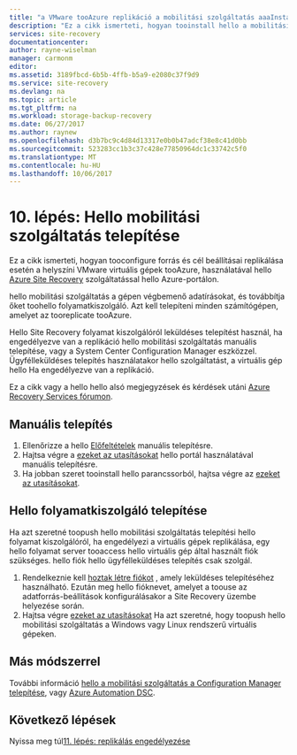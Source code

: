 ```yaml
---
title: "a VMware tooAzure replikáció a mobilitási szolgáltatás aaaInstall hello |} Microsoft Docs"
description: "Ez a cikk ismerteti, hogyan tooinstall hello a mobilitási szolgáltatás ügynöke VMware tooAzure replikáció hello Azure Site Recovery szolgáltatásban."
services: site-recovery
documentationcenter: 
author: rayne-wiselman
manager: carmonm
editor: 
ms.assetid: 3189fbcd-6b5b-4ffb-b5a9-e2080c37f9d9
ms.service: site-recovery
ms.devlang: na
ms.topic: article
ms.tgt_pltfrm: na
ms.workload: storage-backup-recovery
ms.date: 06/27/2017
ms.author: raynew
ms.openlocfilehash: d3b7bc9c4d84d13317e0b0b47adcf38e8c41d0bb
ms.sourcegitcommit: 523283cc1b3c37c428e77850964dc1c33742c5f0
ms.translationtype: MT
ms.contentlocale: hu-HU
ms.lasthandoff: 10/06/2017
---
```

# <a name="step-10-install-hello-mobility-service"></a>10. lépés: Hello mobilitási szolgáltatás telepítése


Ez a cikk ismerteti, hogyan tooconfigure forrás és cél beállításai replikálása esetén a helyszíni VMware virtuális gépek tooAzure, használatával hello [Azure Site Recovery](site-recovery-overview.md) szolgáltatással hello Azure-portálon.

hello mobilitási szolgáltatás a gépen végbemenő adatírásokat, és továbbítja őket toohello folyamatkiszolgáló. Azt kell telepíteni minden számítógépen, amelyet az tooreplicate tooAzure.

Hello Site Recovery folyamat kiszolgálóról leküldéses telepítést használ, ha engedélyezve van a replikáció hello mobilitási szolgáltatás manuális telepítése, vagy a System Center Configuration Manager eszközzel. Ügyfélleküldéses telepítés használatakor hello szolgáltatást, a virtuális gép hello Ha engedélyezve van a replikáció.

Ez a cikk vagy a hello hello alsó megjegyzések és kérdések utáni [Azure Recovery Services fórumon](https://social.msdn.microsoft.com/forums/azure/home?forum=hypervrecovmgr).

## <a name="install-manually"></a>Manuális telepítés

1. Ellenőrizze a hello [Előfeltételek](site-recovery-vmware-to-azure-install-mob-svc.md#prerequisites) manuális telepítésre.
2. Hajtsa végre a [ezeket az utasításokat](site-recovery-vmware-to-azure-install-mob-svc.md#install-mobility-service-manually-by-using-the-gui) hello portál használatával manuális telepítésre.
3. Ha jobban szeret tooinstall hello parancssorból, hajtsa végre az [ezeket az utasításokat](site-recovery-vmware-to-azure-install-mob-svc.md#install-mobility-service-manually-at-a-command-prompt).

## <a name="install-from-hello-process-server"></a>Hello folyamatkiszolgáló telepítése

Ha azt szeretné toopush hello mobilitási szolgáltatás telepítési hello folyamat kiszolgálóról, ha engedélyezi a virtuális gépek replikálása, egy hello folyamat server tooaccess hello virtuális gép által használt fiók szükséges. hello fiók hello ügyfélleküldéses telepítés csak szolgál.

1. Rendelkeznie kell [hoztak létre fiókot](vmware-walkthrough-prepare-vmware.md) , amely leküldéses telepítéséhez használható. Ezután meg hello fióknevet, amelyet a toouse az adatforrás-beállítások konfigurálásakor a Site Recovery üzembe helyezése során.
2. Hajtsa végre [ezeket az utasításokat](site-recovery-vmware-to-azure-install-mob-svc.md#install-mobility-service-by-push-installation-from-azure-site-recovery) Ha azt szeretné, hogy toopush hello mobilitási szolgáltatás a Windows vagy Linux rendszerű virtuális gépeken.

## <a name="other-methods"></a>Más módszerrel

További információ [hello a mobilitási szolgáltatás a Configuration Manager telepítése](site-recovery-install-mobility-service-using-sccm.md), vagy [Azure Automation DSC](site-recovery-automate-mobility-service-install.md).

## <a name="next-steps"></a>Következő lépések

Nyissa meg túl[11. lépés: replikálás engedélyezése](vmware-walkthrough-enable-replication.md)
